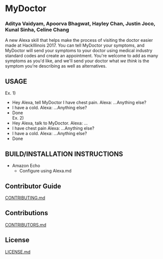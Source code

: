 # MyDoctor
### Aditya Vaidyam, Apoorva Bhagwat, Hayley Chan, Justin Joco, Kunal Sinha, Celine Chang 

A new Alexa skill that helps make the process of visiting the doctor easier made at HackIllinois 2017. You can tell MyDoctor your symptoms, and MyDoctor will send your symptoms to your doctor using medical industry standard codes and create an appointment. You're welcome to add as many symptoms as you'd like, and we'll send your doctor what *we think* is the symptom you're describing as well as alternatives.

## USAGE
Ex. 1)
  * Hey Alexa, tell MyDoctor I have chest pain.
  Alexa: ...Anything else?
  * I have a cold.
  Alexa: ...Anything else?
  * Done<br>
Ex. 2)
  * Hey Alexa, talk to MyDoctor.
  Alexa: ...
  * I have chest pain
  Alexa: ...Anything else?
  * I have a cold.
  Alexa: ...Anything else?
  * Done
  
## BUILD/INSTALLATION INSTRUCTIONS
  * Amazon Echo
    * Configure using Alexa.md

## Contributor Guide
[CONTRIBUTING.md](CONTRIBUTING.md)

## Contributions
[CONTRIBUTORS.md](CONTRIBUTORS.md)

## License 
[LICENSE.md](LICENSE.md)
